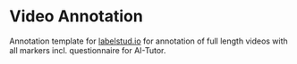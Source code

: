 # Video Annotation

Annotation template for [labelstud.io](https://labelstud.io) for annotation of full length videos with all markers incl. questionnaire for AI-Tutor.
